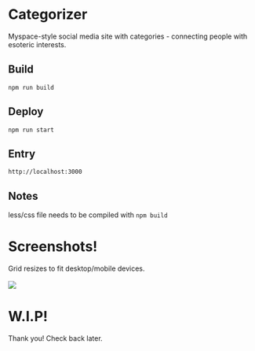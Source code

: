 # Categorizer
Myspace-style social media site with categories - connecting people with esoteric interests.

## Build
`npm run build`

## Deploy 
`npm run start`

## Entry
`http://localhost:3000`

## Notes
less/css file needs to be compiled with `npm build` 

# Screenshots!
Grid resizes to fit desktop/mobile devices.<br><br>
<img src="https://i.ibb.co/c3GfQ0c/Screen-Shot-2022-01-09-at-1-50-45-AM.png">

# W.I.P!
Thank you! Check back later.